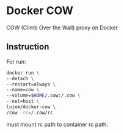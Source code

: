 # Docker COW
COW (Climb Over the Wall) proxy on Docker

## Instruction
For run:
```sh
docker run \
--detach \
--restart=always \
--name=cow \
--volume=$HOME/.cow:/.cow \
--net=host \
lujem/docker-cow \
/cow -rc=/.cow/rc
```
must mount rc path to container rc path.

